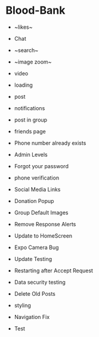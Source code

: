 # Blood-Bank
 - ~likes~
 - Chat
 - ~search~ 
 - ~image zoom~
 - video
 - loading
 - post
 - notifications
 - post in group
 - friends page
 - Phone number already exists
 - Admin Levels
 - Forgot your password
 - phone verification
 - Social Media Links
 - Donation Popup
 - Group Default Images
 - Remove Response Alerts
 - Update to HomeScreen
 - Expo Camera Bug
 - Update Testing

 - Restarting after Accept Request

 - Data security testing
 - Delete Old Posts
 - styling
 - Navigation Fix


 - Test
